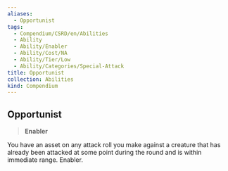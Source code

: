 ```yaml
---
aliases:
  - Opportunist
tags:
  - Compendium/CSRD/en/Abilities
  - Ability
  - Ability/Enabler
  - Ability/Cost/NA
  - Ability/Tier/Low
  - Ability/Categories/Special-Attack
title: Opportunist
collection: Abilities
kind: Compendium
---
```

## Opportunist  
>**Enabler**
  
You have an asset on any attack roll you make against a creature that has already been attacked at some point during the round and is within immediate range. Enabler.